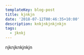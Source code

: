 ```yaml
---
templateKey: blog-post
title: kjnkjn
date: '2018-07-12T00:46:35+10:00'
description: knkjnkjnkjnkjn
tags:
  - jknkj
---
```

njknjknkjnkjn
